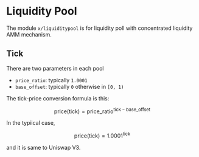 # Liquidity Pool

The module `x/liquiditypool` is for liquidity poll with concentrated liquidity AMM mechanism.

## Tick

There are two parameters in each pool

- `price_ratio`: typically `1.0001`
- `base_offset`: typically `0` otherwise in `[0, 1)`

The tick-price conversion formula is this:

$$
  \text{price}(\text{tick}) = \text{price\_ratio} ^ {\text{tick} - \text{base\_offset}}
$$

In the typiical case,

$$
  \text{price}(\text{tick}) = 1.0001 ^ {\text{tick}}
$$

and it is same to Uniswap V3.
